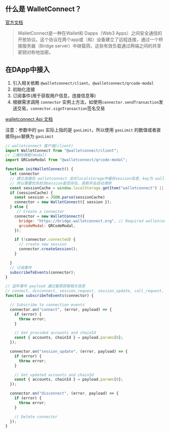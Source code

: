 ## 什么是 WalletConnect？
[官方文档](https://docs.walletconnect.org/)
> WalletConnect是一种在Wallet和 Dapps（Web3 Apps）之间安全通信的开放协议。这个协议在两个app或（和）设备建立了远程连接，通过一个桥接服务器（Bridge server）中继载荷。这些有效负载通过两端之间的共享密钥对称地加密。

## 在DApp中接入

1. 引入相关依赖 `@walletconnect/client`、`@walletconnect/qrcode-modal`
2. 初始化连接
3. 订阅事件(用于获取用户信息，连接信息等)
4. 根据需求调用 `connector` 实例上方法，如使用`connector.sendTransaction`发送交易，`connector.signTransaction`签名交易

[walletconnect Api 文档](https://docs.walletconnect.org/client-api)

注意：参数中的 `gas` 实际上指的是 `gasLimit`，所以使用 `gasLimit` 的数值或者直接将`gas`替换为 `gasLimit` 


```javascript
// walletconnect 客户端(client)
import WalletConnect from "@walletconnect/client";
// 二维码弹窗(modal)
import QRCodeModal from "@walletconnect/qrcode-modal";

function initWalletConnect() {
  let connector
  // 建立连接后 walletconnect 会在localstorage中缓存session信息，key为 walletconnect
  // 所以需要优先检测session是否存在，其断开会自动清除
  const sessionCache = window.localStorage.getItem("walletconnect") || null
  if (sessionCache) {
    const session = JSON.parse(sessionCache)
    connector = new WalletConnect({ session });
  } else {
     // Create a connector
    connector = new WalletConnect({
      bridge: "https://bridge.walletconnect.org", // Required walletconnect提供了固定的桥接服务器
      qrcodeModal: QRCodeModal,
    });

    if (!connector.connected) {
      // create new session
      connector.createSession();
    }

  }
  // 订阅事件
  subscribeToEvents(connector);
}

// 监听事件 payload 通过载荷获取相关信息
// connect, disconnect, session_request, session_update, call_request, wc_sessionRequest, wc_sessionUpdate
function subscribeToEvents(connector) {

  // Subscribe to connection events
  connector.on("connect", (error, payload) => {
    if (error) {
      throw error;
    }

    // Get provided accounts and chainId
    const { accounts, chainId } = payload.params[0];
  });

  connector.on("session_update", (error, payload) => {
    if (error) {
      throw error;
    }

    // Get updated accounts and chainId
    const { accounts, chainId } = payload.params[0];
  });

  connector.on("disconnect", (error, payload) => {
    if (error) {
      throw error;
    }

    // Delete connector
  });
}
```